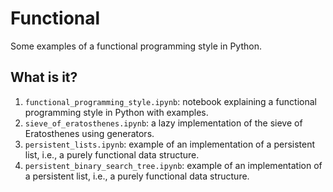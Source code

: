 # Functional
Some examples of a functional programming style in Python.

## What is it?
1. `functional_programming_style.ipynb`: notebook explaining a functional
    programming style in Python with examples.
1. `sieve_of_eratosthenes.ipynb`: a lazy implementation of the sieve of
   Eratosthenes using generators.
1. `persistent_lists.ipynb`: example of an implementation of a persistent
   list, i.e., a purely functional data structure.
1. `persistent_binary_search_tree.ipynb`: example of an implementation of a
   persistent list, i.e., a purely functional data structure.
